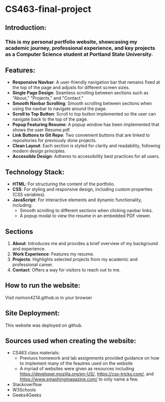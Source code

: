 # CS463-final-project

## Introduction:
### This is my personal portfolio website, showcasing my academic journey, professional experience, and key projects as a Computer Science student at Portland State University.

## Features:
- **Responsive Navbar**: A user-friendly navigation bar that remains fixed at the top of the page and adjusts for different screen sizes.
- **Single Page Design**: Seamless scrolling between sections such as "About," "Projects," and "Contact."
- **Smooth Navbar Scrolling**: Smooth scrolling between sections when using the navbar to navigate around the page.
- **Scroll to Top Button**: Scroll to top button implemented so the user can navigate back to the top of the page.
- **Popup Featuring Resume**: A popup window has been implemented that shows the user Resume.pdf.
- **Link Buttons to Git Repo**: Two convenient buttons that are linked to repositories for previously done projects.
- **Clean Layout**: Each section is styled for clarity and readability, following modern design principles.
- **Accessible Design**: Adheres to accessibility best practices for all users.

## Technology Stack:
- **HTML**: For structuring the content of the portfolio.
- **CSS**: For styling and responsive design, including custom properties (CSS variables).
- **JavaScript**: For interactive elements and dynamic functionality, including:
  - Smooth scrolling to different sections when clicking navbar links.
  - A popup modal to view the resume in an embedded PDF viewer.

## Sections
1. **About**: Introduces me and provides a brief overview of my background and experience.
2. **Work Experience**: Features my resume.
3. **Projects**: Highlights selected projects from my academic and professional career.
4. **Contact**: Offers a way for visitors to reach out to me.

## How to run the website:
Visit nsimon4214.github.io in your browser

## Site Deployment:
This website was deployed on github.

## Sources used when creating the website:
- CS463 class materials:
  - Previuos homework and lab assignments provided guidance on how to implement many of the feautres used on the website
  - A myriad of websites were given as resources including https://developer.mozilla.org/en-US/, https://css-tricks.com/, and https://www.smashingmagazine.com/ to only name a few.
- Stackoverflow
- W3Schools
- Geeks4Geeks